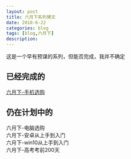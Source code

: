 ```yaml
---
layout: post
title: 六月下系列博文
date: 2018-6-22
categories: blog
tags: [blog,六月下]
description:
---
```


这是一个早有预谋的系列，但能否完成，我并不确定

## 已经完成的

[六月下-手机选购](/_post/2018/6/22/juneBuyPhone)

## 仍在计划中的

六月下-电脑选购  
六月下-安卓从上手到入门  
六月下-win10从上手到入门  
六月下-高考考前200天  
